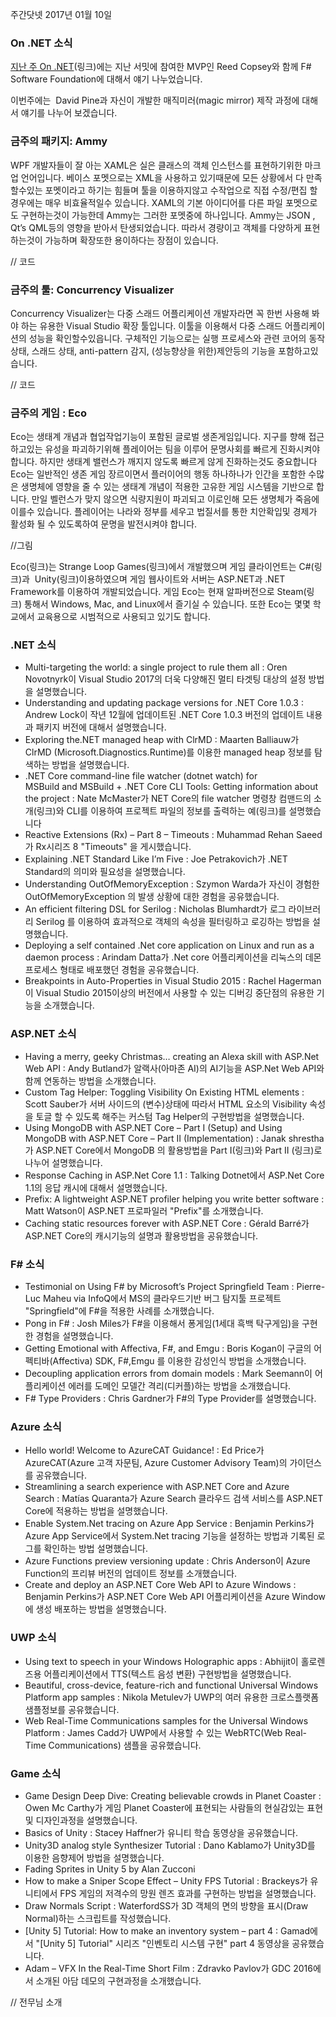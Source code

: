 주간닷넷 2017년 01월 10일

### On .NET 소식

[지난 주 On .NET]()(링크)에는 지난 서밋에 참여한 MVP인 Reed Copsey와 함께 F# Software Foundation에 대해서 얘기 나누었습니다.

이번주에는  David Pine과 자신이 개발한 매직미러(magic mirror) 제작 과정에 대해서 얘기를 나누어 보겠습니다.

### 금주의 패키지: Ammy
WPF 개발자들이 잘 아는 XAML은 실은 클래스의 객체 인스턴스를 표현하기위한 마크업 언어입니다.  베이스 포멧으로는 XML을 사용하고 있기때문에 모든 상황에서 다 만족할수있는 포멧이라고 하기는 힘들며 툴을 이용하지않고 수작업으로 직접 수정/편집 할경우에는 매우 비효율적일수 있습니다. XAML의 기본 아이디어를 다른 파일 포멧으로도 구현하는것이 가능한데 Ammy는 그러한 포멧중에 하나입니다. Ammy는 JSON , Qt’s QML등의 영향을 받아서 탄생되었습니다. 따라서 경량이고 객체를 다양하게 표현하는것이 가능하며 확장또한 용이하다는 장점이 있습니다.

// 코드

### 금주의 툴: Concurrency Visualizer
Concurrency Visualizer는 다중 스래드 어플리케이션 개발자라면  꼭 한번 사용해 봐야 하는 유용한 Visual Studio 확장 툴입니다. 이툴을 이용해서 다중 스래드 어플리케이션의 성능을 확인할수있읍니다.  구체적인 기능으로는 실행 프로세스와 관련 코어의 동작 상태, 스래드 상태, anti-pattern 감지, (성능향상을 위한)제안등의 기능을 포함하고있습니다.

// 코드

### 금주의 게임 : Eco
Eco는 생태계 개념과 협업작업기능이 포함된 글로벌 생존게임입니다. 지구를 향해 접근하고있는 유성을 파괴하기위해 플레이어는 팀을 이루어 문명사회를  빠르게 진화시켜야 합니다. 하지만 생태계 밸런스가 깨지지 않도록  빠르게 않게 진화하는것도 중요합니다
Eco는 일반적인 생존 게임 장르이면서 플러이어의 행동 하나하나가 인간을 포함한 수많은 생명체에 영향을 줄 수 있는 생태계 개념이 적용한 고유한 게임 시스템을 기반으로 합니다. 만일 벨런스가 맞지 않으면 식량지원이 파괴되고 이로인해 모든 생명체가 죽음에 이를수 있습니다. 플레이어는 나라와 정부를 세우고 법질서를 통한 치안확입및 경제가 활성화 될 수 있도록하여 문명을 발전시켜야 합니다.

//그림

Eco(링크)는 Strange Loop Games(링크)에서 개발했으며 게임 클라이언트는 C#(링크)과  Unity(링크)이용하였으며 게임 웹사이트와 서버는 ASP.NET과 .NET Framework를 이용하여 개발되었습니다. 게임 Eco는 현재 알파버전으로 Steam(링크) 통해서 Windows, Mac, and Linux에서 즐기실 수 있습니다. 또한 Eco는 몇몇 학교에서 교육용으로 시범적으로 사용되고 있기도 합니다.

### .NET 소식
* Multi-targeting the world: a single project to rule them all : Oren Novotnyrk이 Visual Studio 2017의 더욱 다양해진 멀티 타겟팅 대상의 설정 방법을 설명했습니다.
* Understanding and updating package versions for .NET Core 1.0.3 : Andrew Lock이 작년 12월에 업데이트된  .NET Core 1.0.3 버전의 업데이트 내용과 패키지 버전에 대해서 설명했습니다.
* Exploring the.NET managed heap with ClrMD : Maarten Balliauw가 ClrMD (Microsoft.Diagnostics.Runtime)를 이용한 managed heap 정보를 탐색하는 방법을 설명했습니다.
* .NET Core command-line file watcher (dotnet watch) for MSBuild and MSBuild + .NET Core CLI Tools: Getting information about the project : Nate McMaster가 NET Core의 file watcher 명령창 컴맨드의 소개(링크)와 CLI를 이용하여 프로젝트 파일의 정보를 출력하는 예(링크)를 설명했습니다 
* Reactive Extensions (Rx) – Part 8 – Timeouts : Muhammad Rehan Saeed가 Rx시리즈 8 "Timeouts" 을 게시했습니다.
* Explaining .NET Standard Like I’m Five : Joe Petrakovich가 .NET Standard의 의미와 필요성을 설명했습니다.
* Understanding OutOfMemoryException : Szymon Warda가 자신이 경험한 OutOfMemoryException 의 발생 상황에 대한 경험을 공유했습니다.
* An efficient filtering DSL for Serilog : Nicholas Blumhardt가 로그 라이브러리 Serilog 를 이용하여 효과적으로 객체의 속성을 필터링하고 로깅하는 방법을 설명했습니다.
* Deploying a self contained .Net core application on Linux and run as a daemon process : Arindam Datta가 .Net core 어플리케이션을 리눅스의 데몬 프로세스 형태로 배포했던 경험을 공유했습니다.
* Breakpoints in Auto-Properties in Visual Studio 2015 : Rachel Hagerman이 Visual Studio 2015이상의 버전에서 사용할 수 있는 디버깅 중단점의 유용한 기능을 소개했습니다.

### ASP.NET 소식
* Having a merry, geeky Christmas… creating an Alexa skill with ASP.Net Web API : Andy Butland가 알랙사(아마존 AI)의 AI기능을 ASP.Net Web API와 함께 연동하는 방법을 소개했습니다.
* Custom Tag Helper: Toggling Visibility On Existing HTML elements : Scott Sauber가 서버 사이드의 (변수)상태에 따라서 HTML 요소의 Visibility 속성을 토글 할 수 있도록 해주는 커스텀 Tag Helper의 구현방법을 설명했습니다.
* Using MongoDB with ASP.NET Core – Part I (Setup) and Using MongoDB with ASP.NET Core – Part II (Implementation) : Janak shrestha가 ASP.NET Core에서 MongoDB 의 활용방법을 Part I(링크)와 Part II (링크)로 나누어 설명했습니다.
* Response Caching in ASP.Net Core 1.1 : Talking Dotnet에서 ASP.Net Core 1.1의 응답 캐시에 대해서 설명했습니다.
* Prefix: A lightweight ASP.NET profiler helping you write better software : Matt Watson이 ASP.NET 프로파일러 "Prefix"를 소개했습니다.
* Caching static resources forever with ASP.NET Core : Gérald Barré가 ASP.NET Core의 캐시기능의 설명과 활용방법을 공유했습니다.
### F# 소식
* Testimonial on Using F# by Microsoft’s Project Springfield Team : Pierre-Luc Maheu via InfoQ에서 MS의 클라우드기반 버그 탐지툴 프로젝트 "Springfield"에 F#을 적용한 사례를 소개했습니다. 
* Pong in F# : Josh Miles가 F#을 이용해서 퐁게임(1세대 흑백 탁구게임)을 구현한 경험을 설명했습니다.
* Getting Emotional with Affectiva, F#, and Emgu : Boris Kogan이 구글의 어펙티바(Affectiva) SDK, F#,Emgu 를 이용한 감성인식 방법을 소개했습니다.
* Decoupling application errors from domain models : Mark Seemann이 어플리케이션 에러를 도메인 모델간 격리(디커플)하는 방법을 소개했습니다.
* F# Type Providers : Chris Gardner가 F#의 Type Provider를 설명했습니다.

### Azure 소식
* Hello world! Welcome to AzureCAT Guidance! : Ed Price가 AzureCAT(Azure 고객 자문팀, Azure Customer Advisory Team)의 가이던스를 공유했습니다.
* Streamlining a search experience with ASP.NET Core and Azure Search : Matías Quaranta가 Azure Search 클라우드 검색 서비스를  ASP.NET Core에 적용하는 방법을 설명했습니다.
* Enable System.Net tracing on Azure App Service : Benjamin Perkins가 Azure App Service에서 System.Net tracing 기능을 설정하는 방법과 기록된 로그를 확인하는 방법 설명했습니다.
* Azure Functions preview versioning update : Chris Anderson이 Azure Function의 프리뷰 버전의 업데이트 정보를 소개했습니다.
* Create and deploy an ASP.NET Core Web API to Azure Windows : Benjamin Perkins가  ASP.NET Core Web API 어플리케이션을 Azure Window에 생성 배포하는 방법을 설명했습니다.

### UWP 소식
* Using text to speech in your Windows Holographic apps : Abhijit이 홀로렌즈용 어플리케이션에서 TTS(텍스트 음성 변환) 구현방법을 설명했습니다.
* Beautiful, cross-device, feature-rich and functional Universal Windows Platform app samples : Nikola Metulev가 UWP의 여러 유용한 크로스플랫폼 샘플정보를 공유했습니다.
* Web Real-Time Communications samples for the Universal Windows Platform : James Cadd가 UWP에서 사용할 수 있는 WebRTC(Web Real-Time Communications) 샘플을 공유했습니다.

### Game 소식
* Game Design Deep Dive: Creating believable crowds in Planet Coaster : Owen Mc Carthy가 게임 Planet Coaster에 표현되는 사람들의 현실감있는 표현 및 디자인과정을 설명했습니다.
* Basics of Unity : Stacey Haffner가 유니티 학습 동영상을 공유했습니다.
* Unity3D analog style Synthesizer Tutorial : Dano Kablamo가 Unity3D를 이용한 음향제어 방법을 설명했습니다.
* Fading Sprites in Unity 5 by Alan Zucconi
* How to make a Sniper Scope Effect – Unity FPS Tutorial : Brackeys가 유니티에서 FPS 게임의 저격수의 망원 렌즈 효과를 구현하는 방법을 설명했습니다.
* Draw Normals Script : WaterfordSS가 3D 객체의 면의 방향을 표시(Draw Normal)하는 스크립트를 작성했습니다.
* [Unity 5] Tutorial: How to make an inventory system – part 4 : Gamad에서 "[Unity 5] Tutorial" 시리즈 "인벤토리 시스템 구현" part 4 동영상을 공유했습니다.
* Adam – VFX In the Real-Time Short Film : Zdravko Pavlov가 GDC 2016에서 소개된 아담 데모의 구현과정을 소개했습니다.

// 전무님 소개

